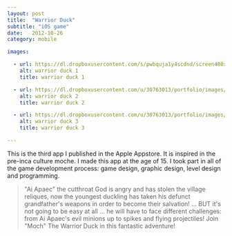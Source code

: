 ```yaml
---
layout: post
title:  "Warrior Duck"
subtitle: "iOS game"
date:   2012-10-26
category: mobile

images:

  - url: https://dl.dropboxusercontent.com/s/pwbquja1y4scdnd/screen480x480.jpeg
    alt: warrior duck 1
    title: warrior duck 1

  - url: https://dl.dropboxusercontent.com/u/30763013/portfolio/images/mobile/warrior%20duck/screen480x480%20%281%29.jpeg
    alt: warrior duck 2
    title: warrior duck 2

  - url: https://dl.dropboxusercontent.com/u/30763013/portfolio/images/mobile/warrior%20duck/screen480x480%20%282%29.jpeg
    alt: warrior duck 3
    title: warrior duck 3

---
```

This is the third app I published in the Apple Appstore. It is inspired in the pre-inca culture moche. I made this app at the age of 15. I took part in all of the game development process: game design, graphic design, level design and programming.

>"Ai Apaec" the cutthroat God is angry and has stolen the village reliques, now the youngest duckling has taken his defunct grandfather's weapons in order to become their salvation! … BUT it's not going to be easy at all ... he will have to face different challenges: from Ai Apaec's evil minions up to spikes and flying projectiles! Join "Moch" The Warrior Duck in this fantastic adventure! 